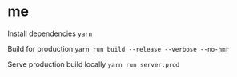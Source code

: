 # me

Install dependencies
`yarn` 

Build for production
`yarn run build --release --verbose --no-hmr`

Serve production build locally
`yarn run server:prod`
